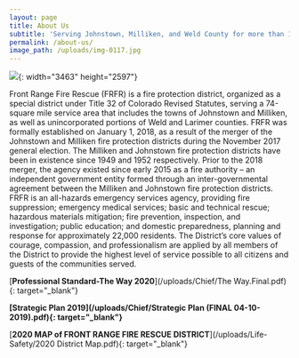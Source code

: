 ```yaml
---
layout: page
title: About Us
subtitle: 'Serving Johnstown, Milliken, and Weld County for more than 100 years.'
permalink: /about-us/
image_path: /uploads/img-0117.jpg
---
```


![](/uploads/img-0117.jpg){: width="3463" height="2597"}

Front Range Fire Rescue (FRFR) is a fire protection district, organized as a special district under Title 32 of Colorado Revised Statutes, serving a 74-square mile service area that includes the towns of Johnstown and Milliken, as well as unincorporated portions of Weld and Larimer counties. FRFR was formally established on January 1, 2018, as a result of the merger of the Johnstown and Milliken fire protection districts during the November 2017 general election. The Milliken and Johnstown fire protection districts have been in existence since 1949 and 1952 respectively. Prior to the 2018 merger, the agency existed since early 2015 as a fire authority – an independent government entity formed through an inter-governmental agreement between the Milliken and Johnstown fire protection districts.<br>FRFR is an all-hazards emergency services agency, providing fire suppression; emergency medical services; basic and technical rescue; hazardous materials mitigation; fire prevention, inspection, and investigation; public education; and domestic preparedness, planning and response for approximately 22,000 residents. The District’s core values of courage, compassion, and professionalism are applied by all members of the District to provide the highest level of service possible to all citizens and guests of the communities served.

[**Professional Standard-The Way 2020**](/uploads/Chief/The Way.Final.pdf){: target="_blank"}

**[Strategic Plan 2019](/uploads/Chief/Strategic Plan &#40;FINAL 04-10-2019&#41;.pdf){: target="_blank"}**

[**2020 MAP of FRONT RANGE FIRE RESCUE DISTRICT**](/uploads/Life-Safety/2020 District Map.pdf){: target="_blank"}